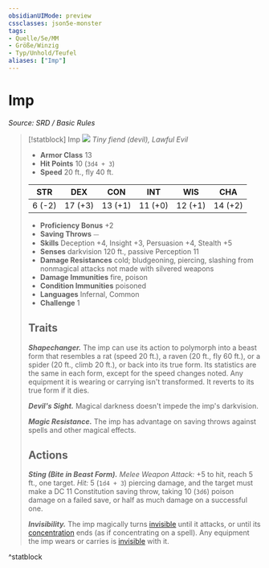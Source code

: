 ```yaml
---
obsidianUIMode: preview
cssclasses: json5e-monster
tags:
- Quelle/5e/MM
- Größe/Winzig
- Typ/Unhold/Teufel
aliases: ["Imp"]
---
```

# Imp
*Source: SRD / Basic Rules*  

> [!statblock] Imp
> ![](compendium/bestiary/fiend/token/imp.png#token)
> *Tiny fiend (devil), Lawful Evil*
> 
> - **Armor Class** 13 
> - **Hit Points** 10 (`3d4 + 3`)
> - **Speed** 20 ft., fly 40 ft.
> 
> |STR|DEX|CON|INT|WIS|CHA|
> |:---:|:---:|:---:|:---:|:---:|:---:|
> | 6 (-2)|17 (+3)|13 (+1)|11 (+0)|12 (+1)|14 (+2)|
> 
> - **Proficiency Bonus** +2
> - **Saving Throws** ⏤
> - **Skills** Deception +4, Insight +3, Persuasion +4, Stealth +5
> - **Senses** darkvision 120 ft., passive Perception 11
> - **Damage Resistances** cold; bludgeoning, piercing, slashing from nonmagical attacks not made with silvered weapons
> - **Damage Immunities** fire, poison
> - **Condition Immunities** poisoned
> - **Languages** Infernal, Common
> - **Challenge** 1
> 
> ## Traits
> 
> ***Shapechanger.*** The imp can use its action to polymorph into a beast form that resembles a rat (speed 20 ft.), a raven (20 ft., fly 60 ft.), or a spider (20 ft., climb 20 ft.), or back into its true form. Its statistics are the same in each form, except for the speed changes noted. Any equipment it is wearing or carrying isn't transformed. It reverts to its true form if it dies.
> 
> ***Devil's Sight.*** Magical darkness doesn't impede the imp's darkvision.
> 
> ***Magic Resistance.*** The imp has advantage on saving throws against spells and other magical effects.
> 
> ## Actions
> 
> ***Sting (Bite in Beast Form).*** *Melee Weapon Attack:* +5 to hit, reach 5 ft., one target. *Hit:* 5 (`1d4 + 3`) piercing damage, and the target must make a DC 11 Constitution saving throw, taking 10 (`3d6`) poison damage on a failed save, or half as much damage on a successful one.
> 
> ***Invisibility.*** The imp magically turns [invisible](rules/conditions.md#invisible) until it attacks, or until its [concentration](rules/conditions.md#concentration) ends (as if concentrating on a spell). Any equipment the imp wears or carries is [invisible](rules/conditions.md#invisible) with it.

^statblock